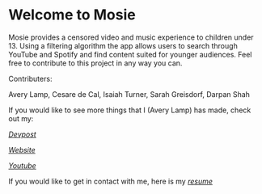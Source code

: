 # Welcome to Mosie

Mosie provides a censored video and music experience to children under 13. Using a filtering algorithm the app allows users to search through YouTube and Spotify and find content suited for younger audiences. Feel free to contribute to this project in any way you can.

Contributers:

Avery Lamp, Cesare de Cal, Isaiah Turner, Sarah Greisdorf, Darpan Shah


If you would like to see more things that I (Avery Lamp) has made, check out my:

[_Devpost_](http://devpost.com/averylamp)

[_Website_](http://averylamp.me)

[_Youtube_](https://www.youtube.com/playlist?list=PLyC3kmCiJ2x31ZLjuB7RogEvyamrkSOo9)

If you would like to get in contact with me, here is my [_resume_](http://averylamp.me/Resume.pdf)
